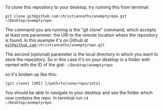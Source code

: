 To clone this repository to your desktop, try running this from terminal:

    git clone git@github.com:christiannaths/anemptyrepo.git ~/Desktop/anemptyrepo

The command you are running is the "git clone" command, which accepts
at least one parameter: the URI to the remote location where the
repository is found. In this example it's on Github at <code>git@github.com:christiannaths/anemptyrepo.git</code>

The second (optional) parameter is the local directory in which
you want to store the repository. So in this case it's on your
desktop in a folder with named with the ID of the gist: <code>~/Desktop/anemptyrepo</code>

so it's broken up like this:

    [git clone] [URI] [/path/to/cone/repo/into]


You should be able to navigate to your desktop and see the folder which now
contains the repo. In terminal run <code>cd ~/Desktop/anemptyrepo</code>
